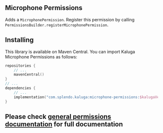 ## Microphone Permissions
Adds a `MicrophonePermission`. Register this permission by calling `PermissionsBuilder.registerMicrophonePermission`.

## Installing
This library is available on Maven Central. You can import Kaluga Microphone Permissions as follows:

 ```kotlin
 repositories {
     // ...
     mavenCentral()
 }
 // ...
 dependencies {
     // ...
     implementation("com.splendo.kaluga:microphone-permissions:$kalugaVersion")
 }
 ```

## Please check [general permissions documentation](../base-permissions) for full documentation